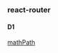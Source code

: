 ### react-router
#### D1
[mathPath](https://github.com/BUPTlhuanyu/ReactNote/blob/master/react-router/packages/react-router/blog/D1/react-router4%E6%BA%90%E7%A0%81(%E4%B8%80)%20%EF%BC%9AmatchPath.md)